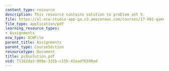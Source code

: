 ```yaml
---
content_type: resource
description: This resource contains solution to problem set 9.
file: https://ol-ocw-studio-app-qa.s3.amazonaws.com/courses/17-881-game-theory-and-political-theory-fall-2004/71162da3009e331bc15b41eadf6598ed_ps9solution.pdf
file_type: application/pdf
learning_resource_types:
- Assignments
ocw_type: OCWFile
parent_title: Assignments
parent_type: CourseSection
resourcetype: Document
title: ps9solution.pdf
uid: 71162da3-009e-331b-c15b-41eadf6598ed
---
```

